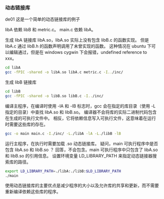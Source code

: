 ### 动态链接库
de01 这是一个简单的动态链接库的例子

libA 依赖 libB 和 metric.c。
main.c 依赖 libA。

生成 libA 链接库 libA.so，libA.so 实际上没有包含 libB.c 的函数实现。
但是 libA.c 通过 libB.h 的函数声明调用了未曾实现的函数。
这种情况在 ubuntu 下可以编辑通过，但是在 windows cygwin 下会报错，undefined reference to xxx。

```bash
cd libA
gcc -fPIC -shared -o libA.so libA.c metric.c -I../inc/ 
```

生成 libB 链接库
```bash
cd libB
gcc -fPIC -shared -o libB.so libB.c -I../inc/
```

编译主程序，在编译时使用 -lA 和 -lB 标志时，gcc 会在指定的库目录（使用 -L 指定的目录）中查找 libA.so 和 libB.so。
编译器不会将库的实际二进制代码包含在生成的可执行文件中。
相反，它将依赖信息写入可执行文件，这意味着在运行时需要这些库的存在。
```bash
gcc -o main main.c -I./inc/ -L./libA -lA -L./libB -lB
```

运行主程序，在执行时需要加载 .so 动态链接库。
疑问，main 可执行程序中是否包含 libA.so 和 libB.so ？
回答，不会包含。main 可执行程序中只包含了 libA.so 和 libB.so 的引用信息。
设置环境变量 LD_LIBRARY_PATH 来指定动态链接器搜索库的路径。
```bash
export LD_LIBRARY_PATH=./libA:./libB:$LD_LIBRARY_PATH
./main
```
使用动态链接库的主要优点是减少程序的大小以及允许库的共享和更新，而不需要重新编译依赖这些库的程序。

